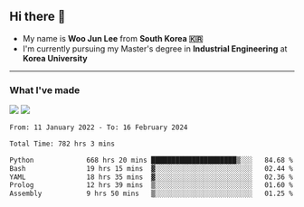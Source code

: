 ## Hi there 👋

- My name is **Woo Jun Lee** from **South Korea 🇰🇷**
- I'm currently pursuing my Master's degree in **Industrial Engineering** at **Korea University**

---

### What I've made

<a href="https://share.streamlit.io/tomtom1103/kuiai_hackathon_2022/main/JL_app.py"><img src="https://img.shields.io/badge/Journey Lee-161B22?style=for-the-badge&logo=streamlit&logoColor=FF4B4B"/></a> <a href="https://jeon-100.github.io/Dangzang/"><img src="https://img.shields.io/badge/당신을 위한 장학금, 당장!-161B22?style=for-the-badge&logo=react&logoColor=#61DAFB"/></a>

<!--START_SECTION:waka-->

```txt
From: 11 January 2022 - To: 16 February 2024

Total Time: 782 hrs 3 mins

Python             668 hrs 20 mins █████████████████████▒░░░   84.68 %
Bash               19 hrs 15 mins  ▓░░░░░░░░░░░░░░░░░░░░░░░░   02.44 %
YAML               18 hrs 35 mins  ▓░░░░░░░░░░░░░░░░░░░░░░░░   02.36 %
Prolog             12 hrs 39 mins  ▒░░░░░░░░░░░░░░░░░░░░░░░░   01.60 %
Assembly           9 hrs 50 mins   ▒░░░░░░░░░░░░░░░░░░░░░░░░   01.25 %
```

<!--END_SECTION:waka-->
